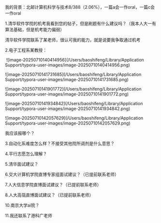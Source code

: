 我的背景：北邮计算机科学与技术8/388（2.06%），一篇a会一作oral，一篇c会一作oral

1.清华软件学院的机考我看到您的帖子，但是刷题有什么建议吗？（我本人大一有算法基础，但是机考能力偏弱）

   清华软件学院联系了某老师，很认可我的能力，就是说要我争取通过机考

2.电子工程系某教授：

​	![image-20250710140414956](/Users/baoshifeng/Library/Application Support/typora-user-images/image-20250710140414956.png)

![image-20250710141731685](/Users/baoshifeng/Library/Application Support/typora-user-images/image-20250710141731685.png)

![image-20250710141901772](/Users/baoshifeng/Library/Application Support/typora-user-images/image-20250710141901772.png)

![image-20250710141934842](/Users/baoshifeng/Library/Application Support/typora-user-images/image-20250710141934842.png)

![image-20250710142057629](/Users/baoshifeng/Library/Application Support/typora-user-images/image-20250710142057629.png)

我应该报哪个？

3.自动化系难度怎么样？不接受其他院所调剂是什么意思？

4.平行志愿怎么理解？

5.清华面试建议？

6.交大计算机学院直博专家组面试建议？（已提前联系老师）

7.人大信息学院直博面试建议？（已提前联系老师）

8.人大高瓴直博面试建议？（已提前联系老师）

10.南京大学ai院？

11.我还联系了港科广老师